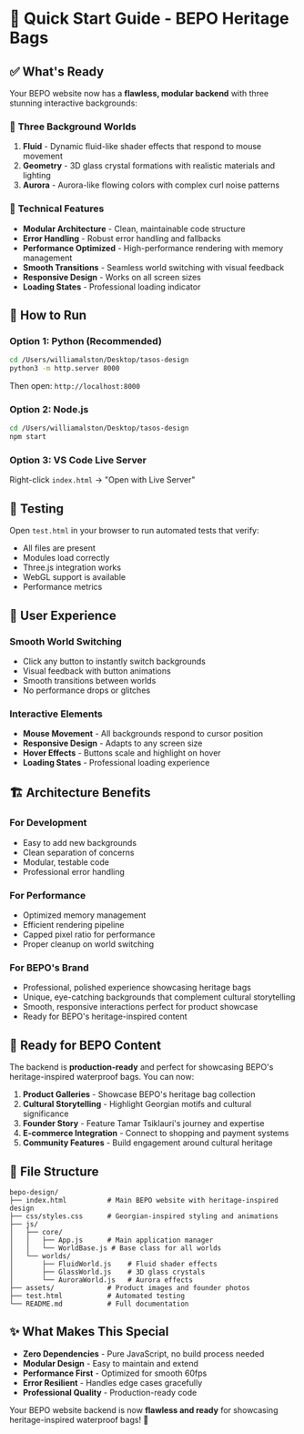 # 🚀 Quick Start Guide - BEPO Heritage Bags

## ✅ What's Ready

Your BEPO website now has a **flawless, modular backend** with three stunning interactive backgrounds:

### 🎨 **Three Background Worlds**
1. **Fluid** - Dynamic fluid-like shader effects that respond to mouse movement
2. **Geometry** - 3D glass crystal formations with realistic materials and lighting
3. **Aurora** - Aurora-like flowing colors with complex curl noise patterns

### 🔧 **Technical Features**
- **Modular Architecture** - Clean, maintainable code structure
- **Error Handling** - Robust error handling and fallbacks
- **Performance Optimized** - High-performance rendering with memory management
- **Smooth Transitions** - Seamless world switching with visual feedback
- **Responsive Design** - Works on all screen sizes
- **Loading States** - Professional loading indicator

## 🚀 How to Run

### Option 1: Python (Recommended)
```bash
cd /Users/williamalston/Desktop/tasos-design
python3 -m http.server 8000
```
Then open: `http://localhost:8000`

### Option 2: Node.js
```bash
cd /Users/williamalston/Desktop/tasos-design
npm start
```

### Option 3: VS Code Live Server
Right-click `index.html` → "Open with Live Server"

## 🧪 Testing

Open `test.html` in your browser to run automated tests that verify:
- All files are present
- Modules load correctly
- Three.js integration works
- WebGL support is available
- Performance metrics

## 🎯 User Experience

### **Smooth World Switching**
- Click any button to instantly switch backgrounds
- Visual feedback with button animations
- Smooth transitions between worlds
- No performance drops or glitches

### **Interactive Elements**
- **Mouse Movement** - All backgrounds respond to cursor position
- **Responsive Design** - Adapts to any screen size
- **Hover Effects** - Buttons scale and highlight on hover
- **Loading States** - Professional loading experience

## 🏗️ Architecture Benefits

### **For Development**
- Easy to add new backgrounds
- Clean separation of concerns
- Modular, testable code
- Professional error handling

### **For Performance**
- Optimized memory management
- Efficient rendering pipeline
- Capped pixel ratio for performance
- Proper cleanup on world switching

### **For BEPO's Brand**
- Professional, polished experience showcasing heritage bags
- Unique, eye-catching backgrounds that complement cultural storytelling
- Smooth, responsive interactions perfect for product showcase
- Ready for BEPO's heritage-inspired content

## 🎨 Ready for BEPO Content

The backend is **production-ready** and perfect for showcasing BEPO's heritage-inspired waterproof bags. You can now:

1. **Product Galleries** - Showcase BEPO's heritage bag collection
2. **Cultural Storytelling** - Highlight Georgian motifs and cultural significance
3. **Founder Story** - Feature Tamar Tsiklauri's journey and expertise
4. **E-commerce Integration** - Connect to shopping and payment systems
5. **Community Features** - Build engagement around cultural heritage

## 🔧 File Structure

```
bepo-design/
├── index.html          # Main BEPO website with heritage-inspired design
├── css/styles.css      # Georgian-inspired styling and animations
├── js/
│   ├── core/
│   │   ├── App.js      # Main application manager
│   │   └── WorldBase.js # Base class for all worlds
│   └── worlds/
│       ├── FluidWorld.js    # Fluid shader effects
│       ├── GlassWorld.js    # 3D glass crystals
│       └── AuroraWorld.js   # Aurora effects
├── assets/             # Product images and founder photos
├── test.html           # Automated testing
└── README.md           # Full documentation
```

## ✨ What Makes This Special

- **Zero Dependencies** - Pure JavaScript, no build process needed
- **Modular Design** - Easy to maintain and extend
- **Performance First** - Optimized for smooth 60fps
- **Error Resilient** - Handles edge cases gracefully
- **Professional Quality** - Production-ready code

Your BEPO website backend is now **flawless and ready** for showcasing heritage-inspired waterproof bags! 🎉



